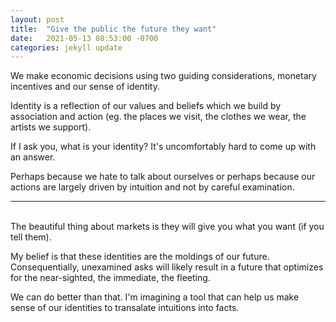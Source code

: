 ```yaml
--- 
layout: post
title:  "Give the public the future they want"
date:   2021-05-13 08:53:00 -0700
categories: jekyll update
---
```


We make economic decisions using two guiding considerations, monetary incentives and our sense of identity.

Identity is a reflection of our values and beliefs which we build by association and action (eg. the places we visit, the clothes we wear, the artists we support).

If I ask you, what is your identity? It's uncomfortably hard to come up with an answer.

Perhaps because we hate to talk about ourselves or perhaps because our actions are largely driven by intuition and not by careful examination. 

---  
\
The beautiful thing about markets is they will give you what you want (if you tell them).

My belief is that these identities are the moldings of our future. Consequentially, unexamined asks will likely result in a future that optimizes for the near-sighted, the immediate, the fleeting.

We can do better than that. I'm imagining a tool that can help us make sense of our identities to transalate intuitions into facts. 

